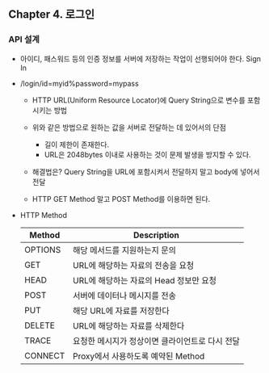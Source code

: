 ## Chapter 4. 로그인

### API 설계

* 아이디, 패스워드 등의 인증 정보를 서버에 저장하는 작업이 선행되어야 한다. Sign In

* /login/id=myid%password=mypass
    
    * HTTP URL(Uniform Resource Locator)에 Query String으로 변수를 포함시키는 방법
    * 위와 같은 방법으로 원하는 값을 서버로 전달하는 데 있어서의 단점
        * 길이 제한이 존재한다. 
        * URL은 2048bytes 이내로 사용하는 것이 문제 발생을 방지할 수 있다.

    * 해결법은? Query String을 URL에 포함시켜서 전달하지 말고 body에 넣어서 전달 
    * HTTP  GET Method 말고 POST Method를 이용하면 된다.


* HTTP Method

    |Method|Description|
    |---|---|
    |OPTIONS|해당 메서드를 지원하는지 문의|
    |GET|URL에 해당하는 자료의 전송을 요청|
    |HEAD|URL에 해당하는 자료의 Head 정보만 요청|
    |POST|서버에 데이터나  메시지를 전송|
    |PUT|해당 URL에 자료를 저장한다|
    |DELETE|URL에 해당하는 자료를 삭제한다|
    |TRACE|요청한 메시지가 정상이면 클라이언트로 다시 전달|
    |CONNECT|Proxy에서 사용하도록 예약된 Method|
    